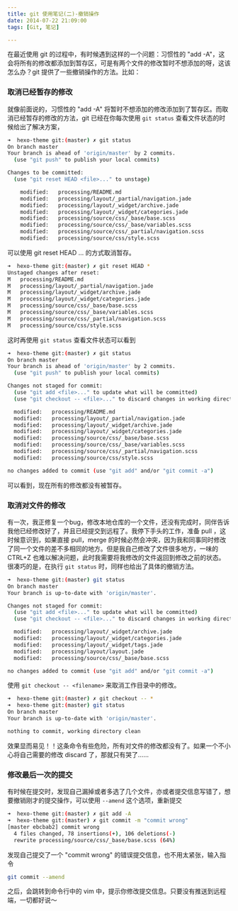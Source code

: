 ```yaml
---
title: git 使用笔记(二)-撤销操作
date: 2014-07-22 21:09:00  
tags: [Git, 笔记]

---
```


在最近使用 git 的过程中，有时候遇到这样的一个问题：习惯性的 "add -A"，这会将所有的修改都添加到暂存区，可是有两个文件的修改暂时不想添加的呀，这该怎么办？git 提供了一些撤销操作的方法。比如：

### 取消已经暂存的修改

就像前面说的，习惯性的 "add -A" 将暂时不想添加的修改添加到了暂存区。而取消已经暂存的修改的方法，git 已经在你每次使用 `git status` 查看文件状态的时候给出了解决方案，

```bash
➜  hexo-theme git:(master) ✗ git status
On branch master
Your branch is ahead of 'origin/master' by 2 commits.
  (use "git push" to publish your local commits)

Changes to be committed:
  (use "git reset HEAD <file>..." to unstage)

    modified:   processing/README.md
    modified:   processing/layout/_partial/navigation.jade
    modified:   processing/layout/_widget/archive.jade
    modified:   processing/layout/_widget/categories.jade
    modified:   processing/source/css/_base/base.scss
    modified:   processing/source/css/_base/variables.scss
    modified:   processing/source/css/_partial/navigation.scss
    modified:   processing/source/css/style.scss
```

可以使用 git reset HEAD <file>... 的方式取消暂存。

```bash
➜  hexo-theme git:(master) ✗ git reset HEAD *
Unstaged changes after reset:
M	processing/README.md
M	processing/layout/_partial/navigation.jade
M	processing/layout/_widget/archive.jade
M	processing/layout/_widget/categories.jade
M	processing/source/css/_base/base.scss
M	processing/source/css/_base/variables.scss
M	processing/source/css/_partial/navigation.scss
M	processing/source/css/style.scss
```
    
这时再使用 `git status` 查看文件状态可以看到

```bash
➜  hexo-theme git:(master) ✗ git status
On branch master
Your branch is ahead of 'origin/master' by 2 commits.
  (use "git push" to publish your local commits)

Changes not staged for commit:
  (use "git add <file>..." to update what will be committed)
  (use "git checkout -- <file>..." to discard changes in working directory)

  modified:   processing/README.md
  modified:   processing/layout/_partial/navigation.jade
  modified:   processing/layout/_widget/archive.jade
  modified:   processing/layout/_widget/categories.jade
  modified:   processing/source/css/_base/base.scss
  modified:   processing/source/css/_base/variables.scss
  modified:   processing/source/css/_partial/navigation.scss
  modified:   processing/source/css/style.scss

no changes added to commit (use "git add" and/or "git commit -a")
```
    
可以看到，现在所有的修改都没有被暂存。

### 取消对文件的修改

有一次，我正修复一个bug，修改本地仓库的一个文件，还没有完成时，同伴告诉我他已经修改好了，并且已经提交到远程了。我停下手头的工作，准备 pull ，这时候意识到，如果直接 pull，merge 的时候必然会冲突，因为我和同事同时修改了同一个文件的差不多相同的地方。但是我自己修改了文件很多地方，一味的 CTRL+Z 也难以解决问题，此时我需要将我修改的文件返回到修改之前的状态。很凑巧的是，在执行 `git status` 时，同样也给出了具体的撤销方法。

```bash
➜  hexo-theme git:(master) git status
On branch master
Your branch is up-to-date with 'origin/master'.

Changes not staged for commit:
  (use "git add <file>..." to update what will be committed)
  (use "git checkout -- <file>..." to discard changes in working directory)

  modified:   processing/layout/_widget/archive.jade
  modified:   processing/layout/_widget/categories.jade
  modified:   processing/layout/_widget/tags.jade
  modified:   processing/layout/layout.jade
  modified:   processing/source/css/_base/base.scss

no changes added to commit (use "git add" and/or "git commit -a")
```

使用 `git checkout -- <filename>` 来取消工作目录中的修改。

```bash
➜  hexo-theme git:(master) ✗ git checkout -- *
➜  hexo-theme git:(master) git status
On branch master
Your branch is up-to-date with 'origin/master'.

nothing to commit, working directory clean
```

效果显而易见！！这条命令有些危险，所有对文件的修改都没有了。如果一个不小心将自己需要的修改 discard 了，那就只有哭了……

### 修改最后一次的提交
有时候在提交时，发现自己漏掉或者多选了几个文件，亦或者提交信息写错了，想要撤销刚才的提交操作，可以使用 `--amend` 这个选项，重新提交

```bash
➜  hexo-theme git:(master) ✗ git add -A
➜  hexo-theme git:(master) ✗ git commit -m "commit wrong"
[master ebcbab2] commit wrong
  4 files changed, 78 insertions(+), 106 deletions(-)
  rewrite processing/source/css/_base/base.scss (64%)
```
     
发现自己提交了一个 "commit wrong" 的错误提交信息，也不用太紧张，输入指令

```bash
git commit --amend
```
    
之后，会跳转到命令行中的 vim 中，提示你修改提交信息。只要没有推送到远程端，一切都好说～
